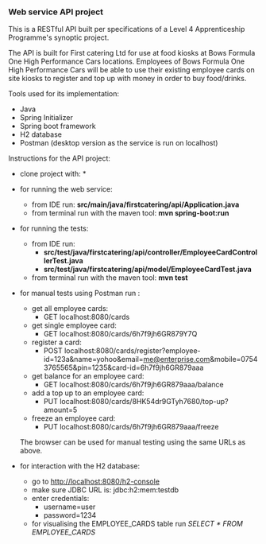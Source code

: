 ### **Web service API project** ###

This is a RESTful API built per specifications of a Level 4 Apprenticeship 
Programme's synoptic project.

The API is built for First catering Ltd for use at food kiosks at Bows Formula 
One High Performance Cars locations.
Employees of Bows Formula One High Performance Cars will be able to use their 
existing employee cards on site kiosks to register and top up with money in 
order to buy food/drinks.

Tools used for its implementation:
* Java 
* Spring Initializer
* Spring boot framework
* H2 database
* Postman (desktop version as the service is run on localhost)

Instructions for the API project:
* clone project with:
    * 
* for running the web service:
    * from IDE run: **src/main/java/firstcatering/api/Application.java**
    * from terminal run with the maven tool: **mvn spring-boot:run**
    
* for running the tests:
    * from IDE run: 
        * **src/test/java/firstcatering/api/controller/EmployeeCardControllerTest.java**
        * **src/test/java/firstcatering/api/model/EmployeeCardTest.java**
    * from terminal run with the maven tool: **mvn test**
    
* for manual tests using Postman run :
    * get all employee cards:
      * GET localhost:8080/cards
    * get single employee card: 
      * GET localhost:8080/cards/6h7f9jh6GR879Y7Q
    * register a card: 
      * POST localhost:8080/cards/register?employee-id=123a&name=yohoo&email=me@enterprise.com&mobile=07543765565&pin=1235&card-id=6h7f9jh6GR879aaa 
    * get balance for an employee card: 
      * GET localhost:8080/cards/6h7f9jh6GR879aaa/balance
    * add a top up to an employee card: 
      * PUT localhost:8080/cards/8HK54dr9GTyh7680/top-up?amount=5
    * freeze an employee card: 
      * PUT localhost:8080/cards/6h7f9jh6GR879aaa/freeze
      
    The browser can be used for manual testing using the same URLs as above.

* for interaction with the H2 database:
    * go to [http://localhost:8080/h2-console](http://localhost:8080/h2-console)
    * make sure JDBC URL is: jdbc:h2:mem:testdb
    * enter credentials:
        * username=user
        * password=1234
    * for visualising the EMPLOYEE_CARDS table run *SELECT * FROM EMPLOYEE_CARDS*  





